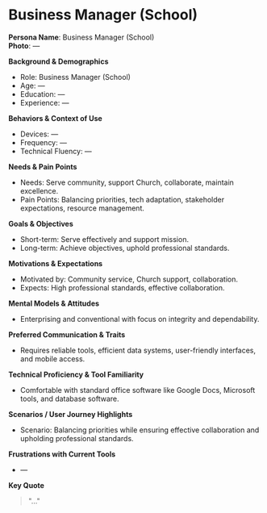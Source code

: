 # Business Manager (School)

**Persona Name**: Business Manager (School)  
**Photo**: —  

**Background & Demographics**  
- Role: Business Manager (School)  
- Age: —  
- Education: —  
- Experience: —  

**Behaviors & Context of Use**  
- Devices: —  
- Frequency: —  
- Technical Fluency: —  

**Needs & Pain Points**  
- Needs: Serve community, support Church, collaborate, maintain excellence.  
- Pain Points: Balancing priorities, tech adaptation, stakeholder expectations, resource management.  

**Goals & Objectives**  
- Short-term: Serve effectively and support mission.  
- Long-term: Achieve objectives, uphold professional standards.  

**Motivations & Expectations**  
- Motivated by: Community service, Church support, collaboration.  
- Expects: High professional standards, effective collaboration.  

**Mental Models & Attitudes**  
- Enterprising and conventional with focus on integrity and dependability.  

**Preferred Communication & Traits**  
- Requires reliable tools, efficient data systems, user-friendly interfaces, and mobile access.  

**Technical Proficiency & Tool Familiarity**  
- Comfortable with standard office software like Google Docs, Microsoft tools, and database software.  

**Scenarios / User Journey Highlights**  
- Scenario: Balancing priorities while ensuring effective collaboration and upholding professional standards.  

**Frustrations with Current Tools**  
- —  

**Key Quote**  
> "…"  